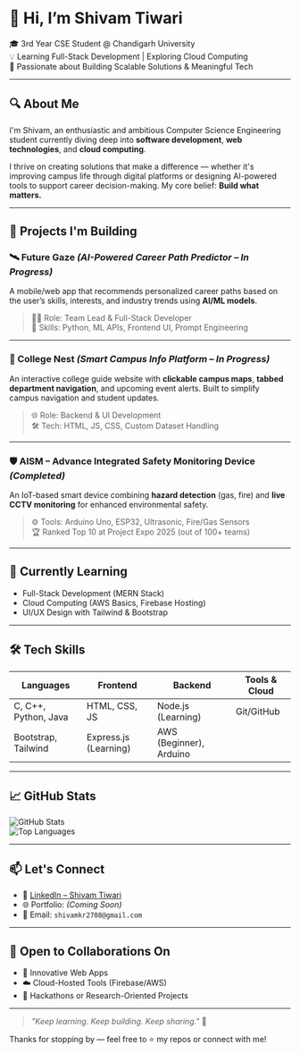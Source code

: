 # 👋 Hi, I’m Shivam Tiwari

🎓 3rd Year CSE Student @ Chandigarh University  
💡 Learning Full-Stack Development | Exploring Cloud Computing  
🚀 Passionate about Building Scalable Solutions & Meaningful Tech

---

## 🔍 About Me

I'm Shivam, an enthusiastic and ambitious Computer Science Engineering student currently diving deep into **software development**, **web technologies**, and **cloud computing**.

I thrive on creating solutions that make a difference — whether it's improving campus life through digital platforms or designing AI-powered tools to support career decision-making. My core belief: **Build what matters.**

---

## 🚀 Projects I'm Building

### 🛰️ Future Gaze *(AI-Powered Career Path Predictor – In Progress)*  
A mobile/web app that recommends personalized career paths based on the user’s skills, interests, and industry trends using **AI/ML models**.  
> 👨‍💼 Role: Team Lead & Full-Stack Developer  
> 🧠 Skills: Python, ML APIs, Frontend UI, Prompt Engineering

---

### 🏫 College Nest *(Smart Campus Info Platform – In Progress)*  
An interactive college guide website with **clickable campus maps**, **tabbed department navigation**, and upcoming event alerts. Built to simplify campus navigation and student updates.  
> 🌐 Role: Backend & UI Development  
> 🛠️ Tech: HTML, JS, CSS, Custom Dataset Handling

---

### 🛡️ AISM – Advance Integrated Safety Monitoring Device *(Completed)*  
An IoT-based smart device combining **hazard detection** (gas, fire) and **live CCTV monitoring** for enhanced environmental safety.  
> ⚙️ Tools: Arduino Uno, ESP32, Ultrasonic, Fire/Gas Sensors  
> 🏆 Ranked Top 10 at Project Expo 2025 (out of 100+ teams)

---

## 🧠 Currently Learning

- Full-Stack Development (MERN Stack)
- Cloud Computing (AWS Basics, Firebase Hosting)
- UI/UX Design with Tailwind & Bootstrap

---

## 🛠 Tech Skills

| Languages            | Frontend              | Backend                 | Tools & Cloud |
|----------|-----------|-----------------------|-------------------------|
| C, C++, Python, Java | HTML, CSS, JS         | Node.js (Learning)      | Git/GitHub |
| Bootstrap, Tailwind  | Express.js (Learning) | AWS (Beginner), Arduino |

---

## 📈 GitHub Stats

![GitHub Stats](https://github-readme-stats.vercel.app/api?username=builtbyshivam&show_icons=true&theme=react)  
![Top Languages](https://github-readme-stats.vercel.app/api/top-langs/?username=builtbyshivam&layout=compact&theme=react)

---

## 📫 Let's Connect

- 🔗 [LinkedIn – Shivam Tiwari](https://www.linkedin.com/in/shivamkrtiwari)  
- 🌐 Portfolio: *(Coming Soon)*  
- 📧 Email: `shivamkr2708@gmail.com`

---

## 🤝 Open to Collaborations On

- 🧩 Innovative Web Apps  
- ☁️ Cloud-Hosted Tools (Firebase/AWS)  
- 🧠 Hackathons or Research-Oriented Projects  

---

> _"Keep learning. Keep building. Keep sharing."_ 🔁

Thanks for stopping by — feel free to ⭐️ my repos or connect with me!
